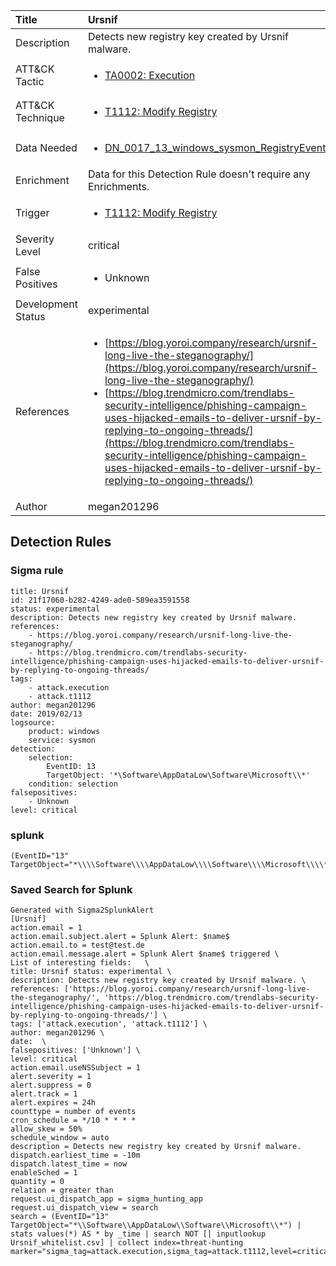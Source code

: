 | Title                | Ursnif                                                                                                                                                 |
|:---------------------|:------------------------------------------------------------------------------------------------------------------------------------------------------------|
| Description          | Detects new registry key created by Ursnif malware.                                                                                                                                           |
| ATT&amp;CK Tactic    |  <ul><li>[TA0002: Execution](https://attack.mitre.org/tactics/TA0002)</li></ul>  |
| ATT&amp;CK Technique | <ul><li>[T1112: Modify Registry](https://attack.mitre.org/techniques/T1112)</li></ul>  |
| Data Needed          | <ul><li>[DN_0017_13_windows_sysmon_RegistryEvent](../Data_Needed/DN_0017_13_windows_sysmon_RegistryEvent.md)</li></ul>  |
| Enrichment           |  Data for this Detection Rule doesn't require any Enrichments.  |
| Trigger              | <ul><li>[T1112: Modify Registry](../Triggers/T1112.md)</li></ul>  |
| Severity Level       | critical |
| False Positives      | <ul><li>Unknown</li></ul>  |
| Development Status   | experimental |
| References           | <ul><li>[https://blog.yoroi.company/research/ursnif-long-live-the-steganography/](https://blog.yoroi.company/research/ursnif-long-live-the-steganography/)</li><li>[https://blog.trendmicro.com/trendlabs-security-intelligence/phishing-campaign-uses-hijacked-emails-to-deliver-ursnif-by-replying-to-ongoing-threads/](https://blog.trendmicro.com/trendlabs-security-intelligence/phishing-campaign-uses-hijacked-emails-to-deliver-ursnif-by-replying-to-ongoing-threads/)</li></ul>  |
| Author               | megan201296 |


## Detection Rules

### Sigma rule

```
title: Ursnif
id: 21f17060-b282-4249-ade0-589ea3591558
status: experimental
description: Detects new registry key created by Ursnif malware.
references:
    - https://blog.yoroi.company/research/ursnif-long-live-the-steganography/
    - https://blog.trendmicro.com/trendlabs-security-intelligence/phishing-campaign-uses-hijacked-emails-to-deliver-ursnif-by-replying-to-ongoing-threads/
tags:
    - attack.execution
    - attack.t1112
author: megan201296
date: 2019/02/13
logsource:
    product: windows
    service: sysmon
detection:
    selection:
        EventID: 13
        TargetObject: '*\Software\AppDataLow\Software\Microsoft\\*'
    condition: selection
falsepositives:
    - Unknown
level: critical

```





### splunk
    
```
(EventID="13" TargetObject="*\\\\Software\\\\AppDataLow\\\\Software\\\\Microsoft\\\\*")
```






### Saved Search for Splunk

```
Generated with Sigma2SplunkAlert
[Ursnif]
action.email = 1
action.email.subject.alert = Splunk Alert: $name$
action.email.to = test@test.de
action.email.message.alert = Splunk Alert $name$ triggered \
List of interesting fields:   \
title: Ursnif status: experimental \
description: Detects new registry key created by Ursnif malware. \
references: ['https://blog.yoroi.company/research/ursnif-long-live-the-steganography/', 'https://blog.trendmicro.com/trendlabs-security-intelligence/phishing-campaign-uses-hijacked-emails-to-deliver-ursnif-by-replying-to-ongoing-threads/'] \
tags: ['attack.execution', 'attack.t1112'] \
author: megan201296 \
date:  \
falsepositives: ['Unknown'] \
level: critical
action.email.useNSSubject = 1
alert.severity = 1
alert.suppress = 0
alert.track = 1
alert.expires = 24h
counttype = number of events
cron_schedule = */10 * * * *
allow_skew = 50%
schedule_window = auto
description = Detects new registry key created by Ursnif malware.
dispatch.earliest_time = -10m
dispatch.latest_time = now
enableSched = 1
quantity = 0
relation = greater than
request.ui_dispatch_app = sigma_hunting_app
request.ui_dispatch_view = search
search = (EventID="13" TargetObject="*\\Software\\AppDataLow\\Software\\Microsoft\\*") | stats values(*) AS * by _time | search NOT [| inputlookup Ursnif_whitelist.csv] | collect index=threat-hunting marker="sigma_tag=attack.execution,sigma_tag=attack.t1112,level=critical"
```
